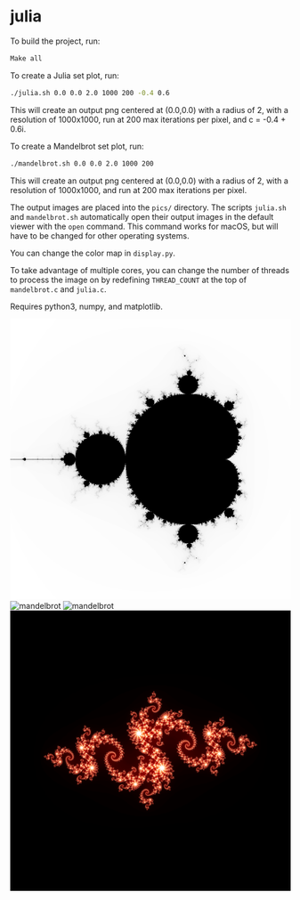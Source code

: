 # julia
To build the project, run:
```bash
Make all
```

To create a Julia set plot, run:
```bash
./julia.sh 0.0 0.0 2.0 1000 200 -0.4 0.6
```

This will create an output png centered at (0.0,0.0) with a radius of 2, with a resolution of 1000x1000, run at 200 max iterations per pixel, and c = -0.4 + 0.6i.

To create a Mandelbrot set plot, run:
```bash
./mandelbrot.sh 0.0 0.0 2.0 1000 200
```

This will create an output png centered at (0.0,0.0) with a radius of 2, with a resolution of 1000x1000, and run at 200 max iterations per pixel.

The output images are placed into the ```pics/``` directory. The scripts ```julia.sh``` and ```mandelbrot.sh``` automatically open their output images in the default viewer with the ```open``` command. This command works for macOS, but will have to be changed for other operating systems.

You can change the color map in ```display.py```.

To take advantage of multiple cores, you can change the number of threads to process the image on by redefining ```THREAD_COUNT``` at the top of ```mandelbrot.c``` and ```julia.c```.

Requires python3, numpy, and matplotlib.

![mandelbrot](resources/mandelbrot0.png)
![mandelbrot](resources/mandelbrot1.png)
![mandelbrot](resources/mandelbrot2.png)
![julia](resources/julia.png)
